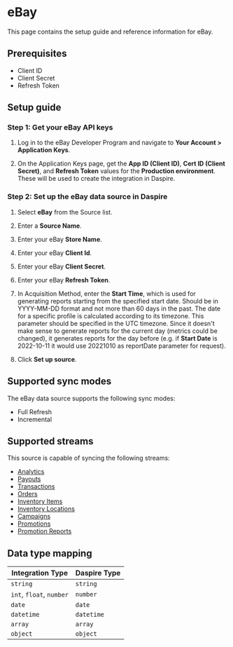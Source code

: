 # eBay

This page contains the setup guide and reference information for eBay.

## Prerequisites
* Client ID
* Client Secret
* Refresh Token

## Setup guide

### Step 1: Get your eBay API keys

1.  Log in to the eBay Developer Program and navigate to **Your Account > Application Keys**.

2. On the Application Keys page, get the **App ID (Client ID)**, **Cert ID (Client Secret)**, and **Refresh Token** values for the **Production environment**. These will be used to create the integration in Daspire.

### Step 2: Set up the eBay data source in Daspire

1. Select **eBay** from the Source list.

2. Enter a **Source Name**.

3. Enter your eBay **Store Name**.

4. Enter your eBay **Client Id**.

5. Enter your eBay **Client Secret**.

6. Enter your eBay **Refresh Token**.

7. In Acquisition Method, enter the  **Start Time**, which is used for generating reports starting from the specified start date. Should be in YYYY-MM-DD format and not more than 60 days in the past. The date for a specific profile is calculated according to its timezone. This parameter should be specified in the UTC timezone. Since it doesn't make sense to generate reports for the current day (metrics could be changed), it generates reports for the day before (e.g. if **Start Date** is 2022-10-11 it would use 20221010 as reportDate parameter for request).

8. Click **Set up source**.

## Supported sync modes

The eBay data source supports the following sync modes:

* Full Refresh
* Incremental

## Supported streams

This source is capable of syncing the following streams:

* [Analytics](https://developer.ebay.com/api-docs/sell/analytics/resources/methods)
* [Payouts](https://developer.ebay.com/api-docs/sell/finances/resources/payout/methods/getPayouts)
* [Transactions](https://developer.ebay.com/api-docs/sell/finances/resources/transaction/methods/getTransactions)
* [Orders](https://developer.ebay.com/api-docs/sell/fulfillment/resources/order/methods/getOrders)
* [Inventory Items](https://developer.ebay.com/api-docs/sell/inventory/resources/inventory_item/methods/getInventoryItems)
* [Inventory Locations](https://developer.ebay.com/api-docs/sell/inventory/resources/location/methods/getInventoryLocations)
* [Campaigns](https://developer.ebay.com/api-docs/sell/marketing/resources/campaign/methods/getCampaigns)
* [Promotions](https://developer.ebay.com/api-docs/sell/marketing/resources/promotion/methods/getPromotions)
* [Promotion Reports](https://developer.ebay.com/api-docs/sell/marketing/resources/promotion_report/methods/getPromotionReports)

## Data type mapping

| Integration Type | Daspire Type |
| --- | --- |
| `string` | `string` |
| `int`, `float`, `number` | `number` |
| `date` | `date` |
| `datetime` | `datetime` |
| `array` | `array` |
| `object` | `object` |
